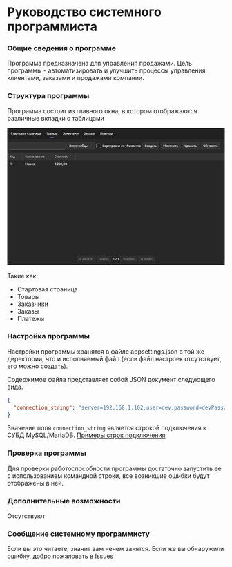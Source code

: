 # Руководство системного программиста

### Общие сведения о программе

Программа предназначена для управления продажами. Цель программы -
автоматизировать и улучшить процессы управления клиентами, заказами и продажами компании.

### Структура программы

Программа состоит из главного окна, в котором отображаются различные вкладки с таблицами

![img.png](img.png)

Такие как:

- Стартовая страница
- Товары
- Заказчики
- Заказы
- Платежы

### Настройка программы

Настройки программы хранятся в файле appsettings.json в той же директории, что и исполняемый файл (если файл настроек
отсутствует, его можно создать).

Содержимое файла представляет собой JSON документ следующего вида.

```json
{
  "connection_string": "server=192.168.1.102;user=dev;password=devPassword;database=project3"
}
```

Значение поля `connection_string` является строкой подключения к СУБД
MySQL/MariaDB. [Примеры строк подключения](https://www.connectionstrings.com/mysql-connector-net-mysqlconnection/)

### Проверка программы

Для проверки работоспособности программы достаточно запустить ее с использованием командной строки, все возникшие ошибки
будут отображены в ней.

### Дополнительные возможности

Отсутствуют

### Сообщение системному программисту

Если вы это читаете, значит вам нечем занятся.
Если же вы обнаружили ошибку, добро пожаловать в [Issues](/issues)
